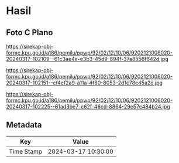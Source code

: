 # Hasil

## Foto C Plano

https://sirekap-obj-formc.kpu.go.id/a186/pemilu/ppwp/92/02/12/10/06/9202121006020-20240317-102109--61c3ae4e-e3b3-45d9-894f-37a8556f642d.jpg

https://sirekap-obj-formc.kpu.go.id/a186/pemilu/ppwp/92/02/12/10/06/9202121006020-20240317-102151--cf4ef2a9-a11a-4f80-8053-2d1e78c45a2e.jpg

https://sirekap-obj-formc.kpu.go.id/a186/pemilu/ppwp/92/02/12/10/06/9202121006020-20240317-102225--61ad3be7-c62f-46cd-8864-29e57e484b24.jpg


## Metadata

| Key        | Value               |
| ---------- | ------------------- |
| Time Stamp | 2024-03-17 10:30:00 |



